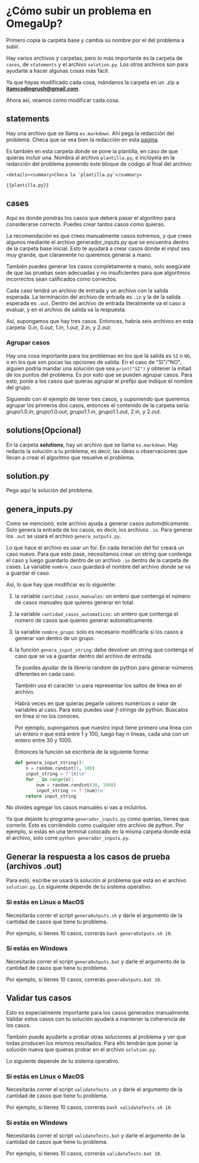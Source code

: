 # ¿Cómo subir un problema en OmegaUp?

Primero copia la carpeta base y cambia su nombre por el del problema a subir.

Hay varios archivos y carpetas, pero lo más importante es la carpeta de `cases`, de `statements` y el archivo `solution.py`. Los otros archivos son para ayudarte a hacer algunas cosas más fácil. 

Ya que hayas modificado cada cosa, mándanos la carpeta en un .zip a **itamcodingrush@gmail.com**.

Ahora así, veamos cómo modificar cada cosa. 


## statements
Hay una archivo que se llama `es.markdown`. Ahí pega la redacción del problema. Checa que se vea bien la redacción en esta [página](https://omegaup.com/redaccion.php).

Es también en esta carpeta donde se pone la plantilla, en caso de que quieras incluir una. Nombra al archivo `plantilla.py`, e inclúyela en la redacción del problema poniendo este bloque de código al final del archivo:
```
<details><summary>Checa la `plantilla.py`</summary>

{{plantilla.py}}
```

## cases
Aquí es donde pondrás los casos que deberá pasar el algoritmo para considerarse correcto. Puedes crear tantos casos como quieras. 

La recomendación es que crees manualmente casos extremos, y que crees algunos mediante el archivo generador_inputs.py que se encuentra dentro de la carpeta base inicial. Esto te ayudará a crear casos donde el input sea muy grande, que claramente no queremos generar a mano. 

También puedes generar los casos completamente a mano, solo asegúrate de que las pruebas sean adecuadas y no insuficientes para que algoritmos incorrectos sean calificados como correctos. 

Cada caso tendrá un archivo de entrada y un archivo con la salida esperada. La terminación del archivo de entrada es `.in` y la de la salida esperada es `.out`. Dentro del archivo de entrada literalmente va el caso a evaluar, y en el archivo de salida va la respuesta. 

Así, supongamos que hay tres casos. Entonces, habría seis archivos en esta carpeta: $0.in$, $0.out$, $1.in$, $1.out$, $2.in$, y $2.out$.

### Agrupar casos
Hay una cosa importante para los problemas en los que la salida es `SI` o `NO`, o en los que son pocas las opciones de salida. En el caso de "SI"/"NO", alguien podría mandar una solución que sea `print("SI")` y obtener la mitad de los puntos del problema. Es por esto que se pueden agrupar casos. Para esto, ponle a los casos que quieras agrupar el prefijo que indique el nombre del grupo.

Siguiendo con el ejemplo de tener tres casos, y suponiendo que queremos agrupar los primeros dos casos, entonces el contenido de la carpeta sería:  $grupo1.0.in$, $grupo1.0.out$, $grupo1.1.in$, $grupo1.1.out$, $2.in$, y $2.out$.

## solutions(Opcional)
En la carpeta **solutions**, hay un archivo que se llama `es.markdown`. Hay redacta la solución a tu problema, es decir, las ideas u observaciones que llevan a crear el algoritmo que resuelve el problema. 

## solution.py
Pega aquí la solución del problema.

## genera_inputs.py
Como se mencionó, este archivo ayuda a generar casos *automáticamente*. Solo genera la entrada de los casos, es decir, los archivos `.in`. Para generar los `.out` se usará el archivo `genera_outputs.py`.

Lo que hace el archivo es usar un for. En cada iteración del for creará un caso nuevo. Para que esto pase, necesitamos crear un string que contenga el caso y luego guardarlo dentro de un archivo `.in` dentro de la carpeta de cases. La variable `nombre_caso` guardará el nombre del archivo donde se va a guardar el caso.

Así, lo que hay que modificar es lo siguiente:
1. la variable `cantidad_casos_manuales`: un entero que contenga el número de casos manuales que quieres generar en total. 
2. la variable `cantidad_casos_automaticos`: un entero que contenga el número de casos que quieres generar automáticamente. 
3. la variable `nombre_grupo`: solo es necesario modificarla si los casos a generar van dentro de un grupo. 
4. la función `genera_input_string`: debe devolver un string que contenga el caso que se va a guardar dentro del archivo de entrada.
    
    Te puedes ayudar de la librería random de python para generar números diferentes en cada caso. 

    También usa el caractér `\n` para representar los saltos de línea en el archivo. 

    Habrá veces en que quieras pegarle valores numéricos o valor de variables al caso. Para esto puedes usar *f-strings* de python. Búscalos en línea si no los conoces.  

    Por ejemplo, supongamos que nuestro input tiene primero una línea con un entero $n$ que está entre 1 y 100, luego hay $n$ líneas, cada una con un entero entre 30 y 1000. 

    Entonces la función se escribiría de la siguiente forma:
    ```python
    def genera_input_string():
        n = random.randint(1, 100)
        input_string = f'{n}\n'
        for _ in range(n):
            num = random.randint(30, 1000)
            input_string += f'{num}\n'
        return input_string
    ```
    
No olvides agregar los casos manuales si vas a incluirlos.

Ya que dejaste tu programa `generador_inputs.py` como querías, tienes que correrlo. Esto es corriéndolo como cualquier otro archivo de python. Por ejemplo, si estás en una terminal colocado en la misma carpeta donde está el archivo, solo corre `python generador_inputs.py`.

## Generar la respuesta a los casos de prueba (archivos .out)
Para esto, escribe se usará la solución al problema que está en el archivo `solution.py`. Lo siguiente depende de tu sistema operativo. 

### Si estás en Linux o MacOS
Necesitarás correr el script `generaOutputs.sh` y darle el argumento de la cantidad de casos que tiene tu problema. 

Por ejemplo, si tienes 10 casos, correrás `bash generaOutputs.sh 10`.

### Si estás en Windows
Necesitarás correr el script `generaOutputs.bat` y darle el argumento de la cantidad de casos que tiene tu problema. 

Por ejemplo, si tienes 10 casos, correrás `generaOutputs.bat 10`.

## Validar tus casos
Esto es especialmente importante para los casos generados manualmente. Validar estos casos con tu solución ayudará a mantener la coherencia de los casos. 

También puede ayudarte a probar otras soluciones al problema y ver que todas producen los mismos resultados. Para ello tendrán que poner la solución nueva que quieras probar en el archivo `solution.py`.

Lo siguiente depende de tu sistema operativo. 

### Si estás en Linux o MacOS
Necesitarás correr el script `validateTests.sh` y darle el argumento de la cantidad de casos que tiene tu problema. 

Por ejemplo, si tienes 10 casos, correrás `bash validateTests.sh 10`.

### Si estás en Windows
Necesitarás correr el script `validateTests.bat` y darle el argumento de la cantidad de casos que tiene tu problema. 

Por ejemplo, si tienes 10 casos, correrás `validateTests.bat 10`.


